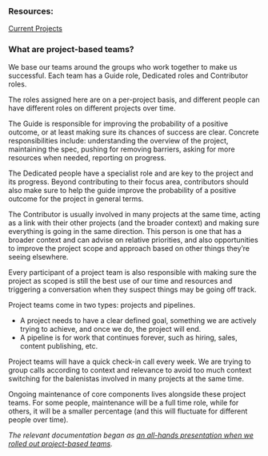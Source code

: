 ### Resources:
[Current Projects](https://docs.google.com/spreadsheets/d/1m1Ln8lfcMaUngbEsaQdbz1Dtts4e8HBj9XsMqBwTeXM/edit#gid=110615447)

### What are project-based teams?
We base our teams around the groups who work together to make us successful.
Each team has a Guide role, Dedicated roles and Contributor roles.

The roles assigned here are on a per-project basis, and different people can have different roles on different projects over time.

The Guide is responsible for improving the probability of a positive outcome, or at least making sure its chances of success are clear. Concrete responsibilities include: understanding the overview of the project, maintaining the spec, pushing for removing barriers, asking for more resources when needed, reporting on progress.

The Dedicated people have a specialist role and are key to the project and its progress. Beyond contributing to their focus area, contributors should also make sure to help the guide improve the probability of a positive outcome for the project in general terms.

The Contributor is usually involved in many projects at the same time, acting as a link with their other projects (and the broader context) and making sure everything is going in the same direction. This person is one that has a broader context and can advise on relative priorities, and also opportunities to improve the project scope and approach based on other things they’re seeing elsewhere.

Every participant of a project team is also responsible with making sure the project as scoped is still the best use of our time and resources and triggering a conversation when they suspect things may be going off track.

Project teams come in two types: projects and pipelines.
* A project needs to have a clear defined goal, something we are actively trying to achieve, and once we do, the project will end.
* A pipeline is for work that continues forever, such as hiring, sales, content publishing, etc. 

Project teams will have a quick check-in call every week. We are trying to group calls according to context and relevance to avoid too much context switching for the balenistas involved in many projects at the same time. 

Ongoing maintenance of core components lives alongside these project teams. For some people, maintenance will be a full time role, while for others, it will be a smaller percentage (and this will fluctuate for different people over time).

*The relevant documentation began as [an all-hands presentation when we rolled out project-based teams](https://github.com/resin-io/hq/wiki/All-hands-presentations#thu-feb-15-2018-project-based-teams).*
